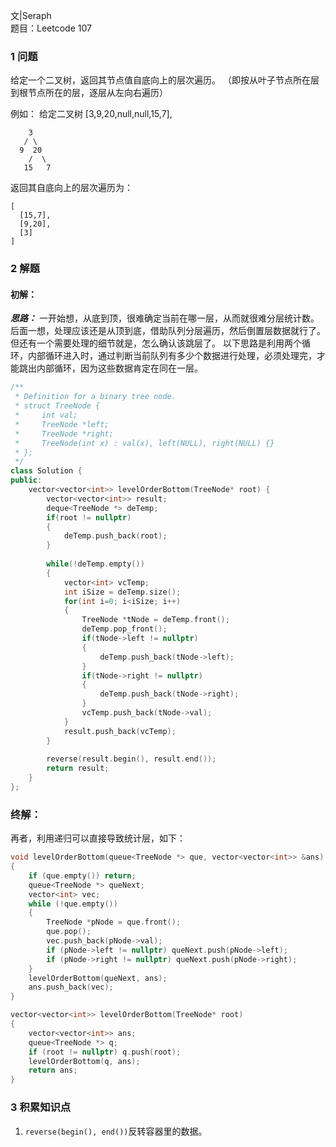 文|Seraph   
题目：Leetcode 107 

### 1 问题
给定一个二叉树，返回其节点值自底向上的层次遍历。 （即按从叶子节点所在层到根节点所在的层，逐层从左向右遍历）

例如：
给定二叉树 [3,9,20,null,null,15,7],
```
    3
   / \
  9  20
    /  \
   15   7
   ```
返回其自底向上的层次遍历为：
```
[
  [15,7],
  [9,20],
  [3]
]
```


### 2 解题
#### 初解：
***思路：*** 一开始想，从底到顶，很难确定当前在哪一层，从而就很难分层统计数。后面一想，处理应该还是从顶到底，借助队列分层遍历，然后倒置层数据就行了。
但还有一个需要处理的细节就是，怎么确认该跳层了。
以下思路是利用两个循环，内部循环进入时，通过判断当前队列有多少个数据进行处理，必须处理完，才能跳出内部循环，因为这些数据肯定在同在一层。

```cpp
/**
 * Definition for a binary tree node.
 * struct TreeNode {
 *     int val;
 *     TreeNode *left;
 *     TreeNode *right;
 *     TreeNode(int x) : val(x), left(NULL), right(NULL) {}
 * };
 */
class Solution {
public:
    vector<vector<int>> levelOrderBottom(TreeNode* root) {
        vector<vector<int>> result;
        deque<TreeNode *> deTemp;
        if(root != nullptr)
        {
            deTemp.push_back(root);
        }
       
        while(!deTemp.empty())
        {
            vector<int> vcTemp;
            int iSize = deTemp.size();
            for(int i=0; i<iSize; i++)
            {
                TreeNode *tNode = deTemp.front();
                deTemp.pop_front();
                if(tNode->left != nullptr)
                {
                    deTemp.push_back(tNode->left);
                }
                if(tNode->right != nullptr)
                {
                    deTemp.push_back(tNode->right);
                }
                vcTemp.push_back(tNode->val);
            }
            result.push_back(vcTemp);
        }
        
        reverse(result.begin(), result.end());
        return result;
    }
};
```
   
### 终解：
再者，利用递归可以直接导致统计层，如下：
```cpp
void levelOrderBottom(queue<TreeNode *> que, vector<vector<int>> &ans)
{
	if (que.empty()) return;
	queue<TreeNode *> queNext;
	vector<int> vec;
	while (!que.empty())
	{
		TreeNode *pNode = que.front();
		que.pop();
		vec.push_back(pNode->val);
		if (pNode->left != nullptr) queNext.push(pNode->left);	
		if (pNode->right != nullptr) queNext.push(pNode->right);
	}
	levelOrderBottom(queNext, ans);
	ans.push_back(vec);
}

vector<vector<int>> levelOrderBottom(TreeNode* root) 
{
	vector<vector<int>> ans;
	queue<TreeNode *> q;
	if (root != nullptr) q.push(root);
	levelOrderBottom(q, ans);
	return ans;
}
```

### 3 积累知识点
1. `reverse(begin(), end())`反转容器里的数据。

